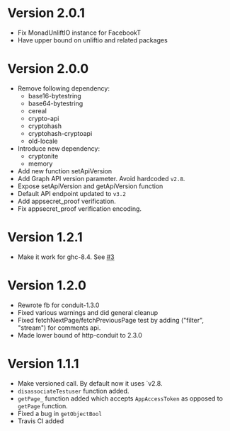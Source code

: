 # Version 2.0.1

* Fix MonadUnliftIO instance for FacebookT
* Have upper bound on unliftio and related packages

# Version 2.0.0

* Remove following dependency:
  - base16-bytestring
  - base64-bytestring
  - cereal
  - crypto-api
  - cryptohash
  - cryptohash-cryptoapi
  - old-locale
* Introduce new dependency:
  - cryptonite
  - memory
* Add new function setApiVersion
* Add Graph API version parameter. Avoid hardcoded `v2.8`.
* Expose setApiVersion and getApiVersion function
* Default API endpoint updated to `v3.2`
* Add appsecret_proof verification.
* Fix appsecret_proof verification encoding.

# Version 1.2.1

* Make it work for ghc-8.4. See [#3](https://github.com/psibi/fb/issues/3)

# Version 1.2.0

* Rewrote fb for conduit-1.3.0
* Fixed various warnings and did general cleanup
* Fixed fetchNextPage/fetchPreviousPage test by adding ("filter", "stream") for comments api.
* Made lower bound of http-conduit to 2.3.0

# Version 1.1.1

* Make versioned call. By default now it uses `v2.8.
* `disassociateTestuser` function added.
* `getPage_` function added which accepts `AppAccessToken` as opposed
  to `getPage` function.
* Fixed a bug in `getObjectBool`
* Travis CI added
